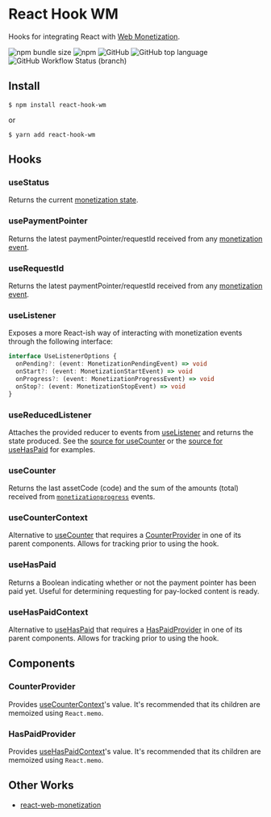 # React Hook WM
Hooks for integrating React with [Web Monetization](https://webmonetization.org/).

![npm bundle size](https://img.shields.io/bundlephobia/min/react-hook-wm)
![npm](https://img.shields.io/npm/v/react-hook-wm)
![GitHub](https://img.shields.io/github/license/dacioromero/react-hook-wm)
![GitHub top language](https://img.shields.io/github/languages/top/dacioromero/react-hook-wm)
![GitHub Workflow Status (branch)](https://img.shields.io/github/workflow/status/dacioromero/react-hook-wm/publish/master)

## Install
    $ npm install react-hook-wm

or

    $ yarn add react-hook-wm

## Hooks

### useStatus
Returns the current [monetization state](https://webmonetization.org/docs/api#states).

### usePaymentPointer
Returns the latest paymentPointer/requestId received from any [monetization event].

### useRequestId
Returns the latest paymentPointer/requestId received from any [monetization event].

### useListener
Exposes a more React-ish way of interacting with monetization events through the following interface:

```typescript
interface UseListenerOptions {
  onPending?: (event: MonetizationPendingEvent) => void
  onStart?: (event: MonetizationStartEvent) => void
  onProgress?: (event: MonetizationProgressEvent) => void
  onStop?: (event: MonetizationStopEvent) => void
}
```

### useReducedListener
Attaches the provided reducer to events from [useListener](#useListener) and returns the state produced. See the [source for useCounter](src/counter.ts) or the [source for useHasPaid](src/has-paid.ts) for examples.

### useCounter
Returns the last assetCode (code) and the sum of the amounts (total) received from [`monetizationprogress`](https://webmonetization.org/docs/api#monetizationprogress) events.

### useCounterContext
Alternative to [useCounter] that requires a [CounterProvider] in one of its parent components. Allows for tracking prior to using the hook.

### useHasPaid
Returns a Boolean indicating whether or not the payment pointer has been paid yet. Useful for determining requesting for pay-locked content is ready.

### useHasPaidContext
Alternative to [useHasPaid] that requires a [HasPaidProvider] in one of its parent components. Allows for tracking prior to using the hook.

## Components

### CounterProvider
Provides [useCounterContext]'s value. It's recommended that its children are memoized using `React.memo`.

### HasPaidProvider
Provides [useHasPaidContext]'s value. It's recommended that its children are memoized using `React.memo`.

## Other Works
- [react-web-monetization](https://github.com/sharafian/react-web-monetization)

[monetization event]: https://webmonetization.org/docs/api#browser
[useCounter]: #useCounter
[useCounterContext]: #useCounterContext
[useHasPaid]: #useHasPaid
[useHasPaidContext]: #useHasPaidContext
[CounterProvider]: #CounterProvider
[HasPaidProvider]: #HasPaidProvider
